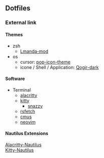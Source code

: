 ## Dotfiles

### External link
#### Themes
- zsh
    - [Lmanda-mod](https://github.com/halfo/lambda-mod-zsh-theme/)
- os
    - cursor: [pop-icon-theme](https://github.com/pop-os/icon-theme)
    - icone / Shell / Application: [Qogir-dark](https://www.gnome-look.org/p/1230631/)

#### Software
- Terminal
    - [alacritty](https://github.com/alacritty/alacritty)
    - [kitty](https://github.com/kovidgoyal/kitty)
        - [snazzy](https://github.com/connorholyday/kitty-snazzy)
    - [rsfetch](https://github.com/rsfetch/rsfetch)
    - [cmus](https://github.com/cmus/cmus)
    - [neovim](https://neovim.io/)

#### Nautilus Extensions
[Alacritty-Nautilus](https://github.com/Dragnansia/Alacritty-Nautilus)  
[Kitty-Nautilus](https://github.com/Dragnansia/Kitty-Nautilus)
